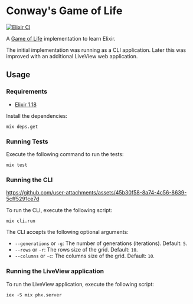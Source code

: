 # Conway's Game of Life
[![Elixir CI](https://github.com/jotaviobiondo/elixir-game-of-life/workflows/Elixir%20CI/badge.svg)](https://github.com/jotaviobiondo/elixir-game-of-life/actions)

A [Game of Life](https://en.wikipedia.org/wiki/Conway%27s_Game_of_Life) implementation to learn Elixir.

The initial implementation was running as a CLI application.
Later this was improved with an additional LiveView web application.

## Usage

### Requirements
- [Elixir 1.18](https://elixir-lang.org/install.html)

Install the dependencies:
```
mix deps.get
```

### Running Tests

Execute the following command to run the tests:

```
mix test
```

### Running the CLI



https://github.com/user-attachments/assets/45b30f58-8a74-4c56-8639-5cff5291ce7d



To run the CLI, execute the following script:
```
mix cli.run
```

The CLI accepts the following optional arguments:
- `--generations` or `-g`: The number of generations (iterations). Default: `5`.
- `--rows` or `-r`: The rows size of the grid. Default: `10`.
- `--columns` or `-c`: The columns size of the grid. Default: `10`.

### Running the LiveView application

To run the LiveView application, execute the following script:
```
iex -S mix phx.server
```
